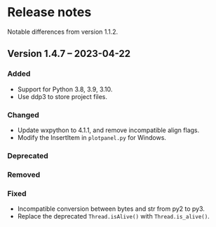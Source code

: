 # Release notes

Notable differences from version 1.1.2.

## Version 1.4.7 – 2023-04-22

### Added

- Support for Python 3.8, 3.9, 3.10.
- Use ddp3 to store project files.

### Changed

- Update wxpython to 4.1.1, and remove incompatible align flags.
- Modify the InsertItem in `plotpanel.py` for Windows.

### Deprecated

### Removed

### Fixed

- Incompatible conversion between bytes and str from py2 to py3.
- Replace the deprecated `Thread.isAlive()` with `Thread.is_alive()`.
